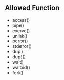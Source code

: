 ## Allowed Function
- access()
- pipe()
- execve()
- unlink()
- perror()
- stderror()
- dup()
- dup2()
- wait()
- waitpid()
- fork()